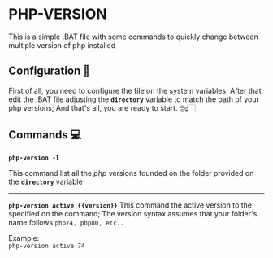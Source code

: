 # PHP-VERSION

This is a simple .BAT file with some commands to quickly change between multiple version of php installed


## Configuration 🔧
First of all, you need to configure the file on the system variables;
After that, edit the .BAT file adjusting the **`directory`** variable to match the path of your php versions;
And that's all, you are ready to start. 🤓☝🏻

## Commands 💻

**`php-version -l`**

This command list all the *php* versions founded on the folder provided on the **``directory``** variable

---

**`php-version active {{version}}`**
This command the active version to the specified on the command;
The version syntax assumes that your folder's name follows ``php74, php80, etc..``

Example: <br />
`php-version active 74`

